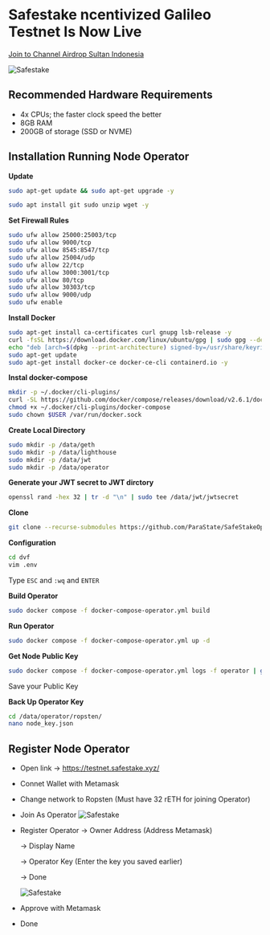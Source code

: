 
# Safestake ncentivized Galileo Testnet Is Now Live


<p style="font-size:14px" align="left">
<a href="https://t.me/airdropsultanindonesia" target="_blank">Join to Channel Airdrop Sultan Indonesia</a>
</p>

![Safestake](https://user-images.githubusercontent.com/65535542/184927830-a4868b78-236d-408f-8ff9-ab4cc7dd542c.jpg)


## Recommended Hardware Requirements

- 4x CPUs; the faster clock speed the better
- 8GB RAM
- 200GB of storage (SSD or NVME)

## Installation Running Node Operator

**Update**
```bash
sudo apt-get update && sudo apt-get upgrade -y
```
```bash
sudo apt install git sudo unzip wget -y
```

**Set Firewall Rules**
```bash
sudo ufw allow 25000:25003/tcp
sudo ufw allow 9000/tcp
sudo ufw allow 8545:8547/tcp
sudo ufw allow 25004/udp
sudo ufw allow 22/tcp
sudo ufw allow 3000:3001/tcp
sudo ufw allow 80/tcp
sudo ufw allow 30303/tcp
sudo ufw allow 9000/udp
sudo ufw enable
```

**Install Docker**

``` bash
sudo apt-get install ca-certificates curl gnupg lsb-release -y
curl -fsSL https://download.docker.com/linux/ubuntu/gpg | sudo gpg --dearmor -o /usr/share/keyrings/docker-archive-keyring.gpg
echo "deb [arch=$(dpkg --print-architecture) signed-by=/usr/share/keyrings/docker-archive-keyring.gpg] https://download.docker.com/linux/ubuntu $(lsb_release -cs) stable" | sudo tee /etc/apt/sources.list.d/docker.list > /dev/null
sudo apt-get update
sudo apt-get install docker-ce docker-ce-cli containerd.io -y
```

**Instal docker-compose**
```bash
mkdir -p ~/.docker/cli-plugins/
curl -SL https://github.com/docker/compose/releases/download/v2.6.1/docker-compose-linux-x86_64 -o ~/.docker/cli-plugins/docker-compose
chmod +x ~/.docker/cli-plugins/docker-compose
sudo chown $USER /var/run/docker.sock
```

**Create Local Directory**
```bash
sudo mkdir -p /data/geth
sudo mkdir -p /data/lighthouse
sudo mkdir -p /data/jwt
sudo mkdir -p /data/operator
```
**Generate your JWT secret to JWT dirctory**
```bash
openssl rand -hex 32 | tr -d "\n" | sudo tee /data/jwt/jwtsecret
```

**Clone**
```bash
git clone --recurse-submodules https://github.com/ParaState/SafeStakeOperator.git dvf
```

**Configuration**
```bash
cd dvf
vim .env
```
Type ```ESC``` and ```:wq``` and ```ENTER```

**Build Operator**
```bash
sudo docker compose -f docker-compose-operator.yml build
```

**Run Operator**
```bash
sudo docker compose -f docker-compose-operator.yml up -d
```

**Get Node Public Key**
```bash
sudo docker compose -f docker-compose-operator.yml logs -f operator | grep "node public key"
```

Save your Public Key

**Back Up Operator Key**
```bash
cd /data/operator/ropsten/
nano node_key.json
```

## Register Node Operator

- Open link -> https://testnet.safestake.xyz/
- Connet Wallet with Metamask 
- Change network to Ropsten (Must have 32 rETH for joining Operator)
- Join As Operator
![Safestake](https://user-images.githubusercontent.com/65535542/185357274-9d052234-922d-4ba2-835c-f502f2fc6db8.png)
- Register Operator
    -> Owner Address (Address Metamask)
    
    -> Display Name
    
    -> Operator Key (Enter the key you saved earlier)
    
    -> Done
    
    ![Safestake](https://user-images.githubusercontent.com/65535542/185357496-bf0f2e94-4839-4888-8e4d-c88bdec3497d.png)
    
- Approve with Metamask 
- Done
